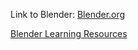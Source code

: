 Link to Blender: [Blender.org](https://www.blender.org)

[Blender Learning Resources](https://www.blender.org/support/)